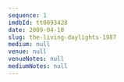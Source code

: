 ```yaml
---
sequence: 1
imdbId: tt0093428
date: 2009-04-10
slug: the-living-daylights-1987
medium: null
venue: null
venueNotes: null
mediumNotes: null
---
```


